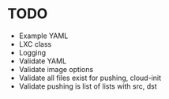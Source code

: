 # TODO

- Example YAML
- LXC class
- Logging
- Validate YAML
- Validate image options
- Validate all files exist for pushing, cloud-init
- Validate pushing is list of lists with src, dst
